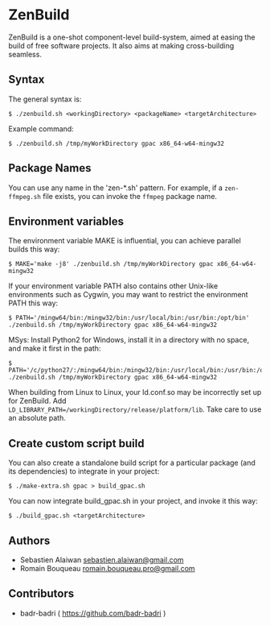 # ZenBuild

ZenBuild is a one-shot component-level build-system, aimed at easing the build of free software projects.
It also aims at making cross-building seamless.

Syntax
------

The general syntax is:
```
$ ./zenbuild.sh <workingDirectory> <packageName> <targetArchitecture>
```

Example command:
```
$ ./zenbuild.sh /tmp/myWorkDirectory gpac x86_64-w64-mingw32
```

Package Names
-------------

You can use any name in the 'zen-*.sh' pattern. For example, if a ```zen-ffmpeg.sh``` file exists, you can invoke the ```ffmpeg``` package name.

Environment variables
---------------------

The environment variable MAKE is influential, you can achieve parallel builds this way:
```
$ MAKE='make -j8' ./zenbuild.sh /tmp/myWorkDirectory gpac x86_64-w64-mingw32
```

If your environment variable PATH also contains other Unix-like environments such as Cygwin, you may want to restrict the environment PATH this way:
```
$ PATH='/mingw64/bin:/mingw32/bin:/usr/local/bin:/usr/bin:/opt/bin' ./zenbuild.sh /tmp/myWorkDirectory gpac x86_64-w64-mingw32
```

MSys: Install Python2 for Windows, install it in a directory with no space, and make it first in the path:
```
$ PATH='/c/python27/:/mingw64/bin:/mingw32/bin:/usr/local/bin:/usr/bin:/opt/bin' ./zenbuild.sh /tmp/myWorkDirectory gpac x86_64-w64-mingw32
```

When building from Linux to Linux, your ld.conf.so may be incorrectly set up for ZenBuild. Add ```LD_LIBRARY_PATH=/workingDirectory/release/platform/lib```. Take care to use an absolute path.

Create custom script build
--------------------------

You can also create a standalone build script for a particular package (and
its dependencies) to integrate in your project:
```
$ ./make-extra.sh gpac > build_gpac.sh
```

You can now integrate build_gpac.sh in your project, and invoke it this way:
```
$ ./build_gpac.sh <targetArchitecture>
```

Authors
-------

- Sebastien Alaiwan <sebastien.alaiwan@gmail.com>
- Romain Bouqueau <romain.bouqueau.pro@gmail.com>

Contributors
------------

- badr-badri ( https://github.com/badr-badri )

